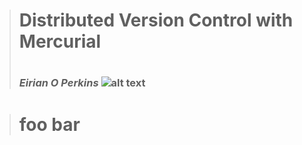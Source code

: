 > # Distributed Version Control with Mercurial
> #
> ### _Eirian O Perkins_ ![alt text](https://www.selenic.com/hg-logo/logo-droplets-75.png "Mercurial logo from www.selenic.com")


> # foo bar
